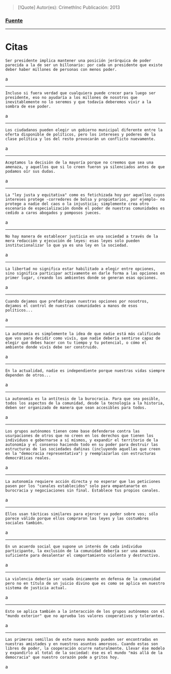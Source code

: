 >[!Quote]
>Autor(es): CrimethInc
>Publicación: 2013
### [Fuente](https://es.anarchistlibraries.net/library/crimethinc-mas-alla-de-la-democracia)
---
# Citas

	Ser presidente implica mantener una posición jerárquica de poder parecida a la de ser un billonario: por cada un presidente que existe deber haber millones de personas con menos poder.

a

---

	Incluso si fuera verdad que cualquiera puede crecer para luego ser presidente, eso no ayudaría a los millones de nosotros que inevitablemente no lo seremos y que todavía deberemos vivir a la sombra de ese poder.

a

---

	Los ciudadanos pueden elegir un gobierno municipal diferente entre la oferta disponible de políticos, pero los intereses y poderes de la clase política y los del resto provocarán un conflicto nuevamente.

a

---

	Aceptamos la decisión de la mayoría porque no creemos que sea una amenaza, y aquellos que si lo creen fueron ya silenciados antes de que podamos oír sus dudas.

a

---

	La "ley justa y equitativa" como es fetichizada hoy por aquellos cuyos intereses protege -corredores de bolsa y propietarios, por ejemplo- no protege a nadie del caos o la injusticia; simplemente crea otro escenario de especialización donde el poder de nuestras comunidades es cedido a caros abogados y pomposos jueces.

a

---

	No hay manera de establecer justicia en una sociedad a través de la mera redacción y ejecución de leyes: esas leyes solo pueden institucionalizar lo que ya es una ley en la sociedad.

a

---

	La libertad no significa estar habilitado a elegir entre opciones, sino significa participar activamente en darle forma a las opciones en primer lugar, creando los ambientes donde se generan esas opciones.

a

---

	Cuando dejamos que prefabriquen nuestras opciones por nosotros, dejamos el control de nuestras comunidades a manos de esos políticos...

a

---

	La autonomía es simplemente la idea de que nadie está más calificado que vos para decidir como vivís, que nadie debería sentirse capaz de elegir qué debes hacer con tu tiempo y tu potencial, o cómo el ambiente donde vivís debe ser construido.

a

---

	En la actualidad, nadie es independiente porque nuestras vidas siempre dependen de otros...

a

---

	La autonomía es la antítesis de la burocracia. Para que sea posible, todos los aspectos de la comunidad, desde la tecnología a la historia, deben ser organizado de manera que sean accesibles para todos.

a

---

	Los grupos autónomos tienen como base defenderse contra las usurpaciones de otros que no creen en los derechos que tienen los individuos e gobernarse a sí mismos, y expandir el territorio de la autonomía y el consenso haciendo todo en su poder para destruir las estructuras de las sociedades dañinas (incluyendo aquellas que creen en la "democracia representativa") y reemplazarlas con estructuras democráticas reales.

a

---

	La autonomía requiere acción directa y no esperar que las peticiones pasen por los "canales establecidos" solo para empantanarte en burocracia y negociaciones sin final. Establece tus propios canales.

a

---

	Ellos usan tácticas similares para ejercer su poder sobre vos; sólo parece válido porque ellos compraron las leyes y las costumbres sociales también.

a

---

	En un acuerdo social que supone un interés de cada individuo participante, la exclusión de la comunidad debería ser una amenaza suficiente para desalentar el comportamiento violento y destructivo.

a

---

	La violencia debería ser usada únicamente en defensa de la comunidad pero no en título de un juicio divino que es como se aplica en nuestro sistema de justicia actual.

a

---

	Esto se aplica también a la interacción de los grupos autónomos con el "mundo exterior" que no aprueba los valores cooperativos y tolerantes.

a

---

	Las primeras semillas de este nuevo mundo pueden ser encontradas en nuestras amistades y en nuestros asuntos amorosos. Cuando estas son libres de poder, la cooperación ocurre naturalmente. Llevar ése modelo y expandirlo al total de la sociedad: ése es el mundo "más allá de la democracia" que nuestro corazón pode a gritos hoy.

a